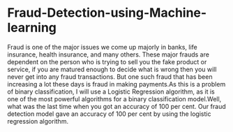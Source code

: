 # Fraud-Detection-using-Machine-learning
Fraud is one of the major issues we come up majorly in banks, life insurance, health insurance, and many others. These major frauds are dependent on the person who is trying to sell you the fake product or service, if you are matured enough to decide what is wrong then you will never get into any fraud transactions. But one such fraud that has been increasing a lot these days is fraud in making payments.As this is a problem of binary classification, I will use a Logistic Regression algorithm, as it is one of the most powerful algorithms for a binary classification model.Well, what was the last time when you got an accuracy of 100 per cent. Our fraud detection model gave an accuracy of 100 per cent by using the logistic regression algorithm.
